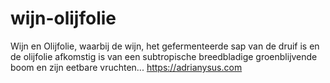 # wijn-olijfolie
Wijn en Olijfolie, waarbij de wijn, het gefermenteerde sap van de druif is en de olijfolie afkomstig is van een subtropische breedbladige groenblijvende boom en zijn eetbare vruchten...
https://adrianysus.com
